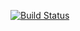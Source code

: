 [![Build Status](https://apibeta.shippable.com/projects/5382df78689ec911003bdde7/badge/master)](https://beta.shippable.com/projects/5382df78689ec911003bdde7)
